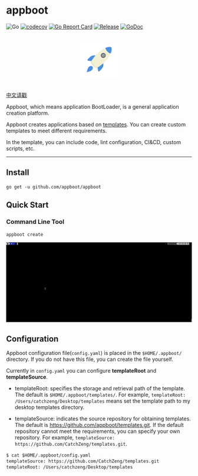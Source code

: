 # appboot

![Go](https://github.com/appboot/appboot/workflows/Go/badge.svg)
[![codecov](https://codecov.io/gh/appboot/appboot/branch/master/graph/badge.svg)](https://codecov.io/gh/appboot/appboot)
[![Go Report Card](https://goreportcard.com/badge/github.com/appboot/appboot)](https://goreportcard.com/report/github.com/appboot/appboot)
[![Release](https://img.shields.io/github/release/appboot/appboot.svg)](https://github.com/appboot/appboot/releases)
[![GoDoc](https://godoc.org/github.com/appboot/appboot?status.svg)](https://pkg.go.dev/github.com/appboot/appboot?tab=doc)

<p align="center">
  <br>
  <img width="20%" src="./assets/logo.svg" alt="logo">
  <br>
  <br>
</p>

[中文请戳](./README-zh.md)

Appboot, which means application BootLoader, is a general application creation platform. 

Appboot creates applications based on [templates](https://github.com/appboot/templates). You can create custom templates to meet different requirements. 

In the template, you can include code, lint configuration, CI&CD, custom scripts, etc.

---

## Install

```shell
go get -u github.com/appboot/appboot
```

## Quick Start

### Command Line Tool

```shell
appboot create
```

![](https://github.com/appboot/resources/blob/master/appboot.gif?raw=true)

## Configuration

Appboot configuration file(`config.yaml`) is placed in the `$HOME/.appboot/` directory. If you do not have this file, you can create the file yourself.

Currently in `config.yaml` you can configure **templateRoot** and **templateSource**.

- templateRoot: specifies the storage and retrieval path of the template. The default is `$HOME/.appboot/templates/`. For example, `templateRoot: /Users/catchzeng/Desktop/templates` means set the template path to my desktop templates directory.

- templateSource: indicates the source repository for obtaining templates. The default is <https://github.com/appboot/templates.git>. If the default repository cannot meet the requirements, you can specify your own repository. For example, `templateSource: https://github.com/CatchZeng/templates.git`.

```shell
$ cat $HOME/.appboot/config.yaml 
templateSource: https://github.com/CatchZeng/templates.git
templateRoot: /Users/catchzeng/Desktop/templates
```
